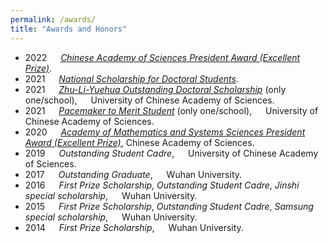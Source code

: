 ```yaml
---
permalink: /awards/
title: "Awards and Honors"
---
```


- 2022 &emsp; *[Chinese Academy of Sciences President Award (Excellent Prize)](https://math.ucas.ac.cn/index.php/zh-CN/qyntz/2729-202)*.
- 2021 &emsp; *[National Scholarship for Doctoral Students](https://math.ucas.ac.cn/index.php/zh-CN/news/2678-2021-6)*.
- 2021 &emsp; *[Zhu-Li-Yuehua Outstanding Doctoral Scholarship](https://math.ucas.ac.cn/index.php/zh-CN/news/2624-2021-2)* (only one/school), &emsp; University of Chinese Academy of Sciences.
- 2021 &emsp; *[Pacemaker to Merit Student](https://math.ucas.ac.cn/index.php/zh-CN/qyntz/2610-2020-2022)* (only one/school), &emsp; University of Chinese Academy of Sciences.
- 2020 &emsp; *[Academy of Mathematics and Systems Sciences President Award (Excellent Prize)](https://math.ucas.ac.cn/index.php/zh-CN/news/2551-2020-10-07-07-59-36)*, Chinese Academy of Sciences.
- 2019 &emsp; *Outstanding Student Cadre*, &emsp; University of Chinese Academy of Sciences.
- 2017 &emsp; *Outstanding Graduate*, &emsp; Wuhan University.
- 2016 &emsp; *First Prize Scholarship*, *Outstanding Student Cadre*, *Jinshi special scholarship*, &emsp; Wuhan University.
- 2015 &emsp; *First Prize Scholarship*, *Outstanding Student Cadre*, *Samsung special scholarship*, &emsp; Wuhan University.
- 2014 &emsp; *First Prize Scholarship*, &emsp; Wuhan University.
